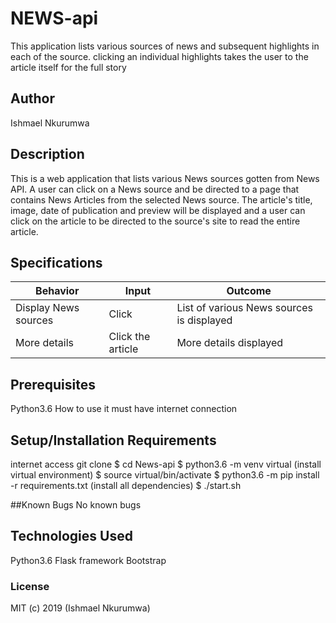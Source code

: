 # NEWS-api
This application lists various sources of news and subsequent highlights in each of the source. clicking an individual highlights takes the user to the article itself for the full story

## Author
Ishmael Nkurumwa

## Description
This is a web application that lists various News sources gotten from News API. A user can click on a News source and be directed to a page that contains News Articles from the selected News source. The article's title, image, date of publication and preview will be displayed and a user can click on the article to be directed to the source's site to read the entire article.

## Specifications
|Behavior|	Input	|Outcome|
|---------|----------|--------|
|Display News sources	|Click	|List of various News sources is displayed|
|More details| Click the article| More details displayed|


## Prerequisites
Python3.6
How to use it
must have internet connection

## Setup/Installation Requirements
internet access
git clone 
$ cd News-api
$ python3.6 -m venv virtual (install virtual environment)
$ source virtual/bin/activate
$ python3.6 -m pip install -r requirements.txt (install all dependencies)
$ ./start.sh

##Known Bugs
No known bugs

## Technologies Used
Python3.6
Flask framework
Bootstrap

### License
MIT (c) 2019 (Ishmael Nkurumwa)